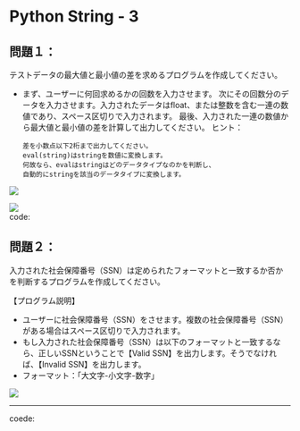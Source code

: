 # Python String - 3
## 問題１：

テストデータの最大値と最小値の差を求めるプログラムを作成してください。

- まず、ユーザーに何回求めるかの回数を入力させます。
    次にその回数分のデータを入力させます。入力されたデータはfloat、または整数を含む一連の数値であり、スペース区切りで入力されます。
    最後、入力された一連の数値から最大値と最小値の差を計算して出力してください。
ヒント：
    ```
    差を小数点以下2桁まで出力してください。
    eval(string)はstringを数値に変換します。
    何故なら、evalはstringはどのデータタイプなのかを判断し、
    自動的にstringを該当のデータタイプに変換します。
    ```

![](https://i.imgur.com/yOAJJdZ.png)

![](https://i.imgur.com/i6UAMFY.png)  
code:  



## 問題２：

入力された社会保障番号（SSN）は定められたフォーマットと一致するか否かを判断するプログラムを作成してください。

【プログラム説明】

- ユーザーに社会保障番号（SSN）をさせます。複数の社会保障番号（SSN）がある場合はスペース区切りで入力されます。
- もし入力された社会保障番号（SSN）は以下のフォーマットと一致するなら、正しいSSNということで【Valid SSN】を出力します。そうでなければ、【Invalid SSN】を出力します。
- フォーマット：「大文字-小文字-数字」

![](https://i.imgur.com/nTVIbeI.png)

---

coede:  

